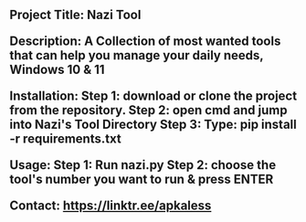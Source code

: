 <h2>Project Title: </>Nazi Tool

Description:
A Collection of most wanted tools that can help you manage your daily needs, Windows 10 & 11

Installation:
Step 1: download or clone the project from the repository.
Step 2: open cmd and jump into Nazi's Tool Directory
Step 3: Type: pip install -r requirements.txt

Usage:
 Step 1: Run nazi.py
 Step 2: choose the tool's number you want to run & press ENTER

Contact:
https://linktr.ee/apkaless
